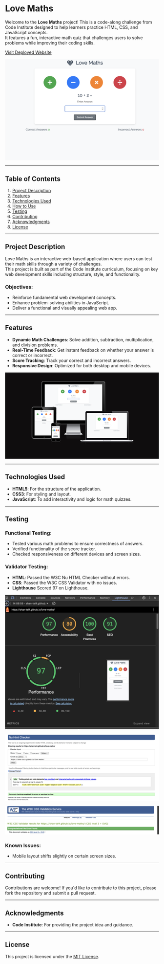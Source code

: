 # Love Maths

Welcome to the **Love Maths** project! This is a code-along challenge from Code Institute designed to help learners practice HTML, CSS, and JavaScript concepts.  
It features a fun, interactive math quiz that challenges users to solve problems while improving their coding skills.

[Visit Deployed Website](https://shan-tel4.github.io/love-maths/)


![Love Maths](https://github.com/shan-tel4/love-maths/blob/main/assets/images/Home%20page.png?raw=true)

---

## Table of Contents

1. [Project Description](#project-description)
2. [Features](#features)
3. [Technologies Used](#technologies-used)
4. [How to Use](#how-to-use)
5. [Testing](#testing)
6. [Contributing](#contributing)
7. [Acknowledgments](#acknowledgments)
8. [License](#license)

---

## Project Description

Love Maths is an interactive web-based application where users can test their math skills through a variety of challenges.  
This project is built as part of the Code Institute curriculum, focusing on key web development skills including structure, style, and functionality.

### Objectives:

- Reinforce fundamental web development concepts.
- Enhance problem-solving abilities in JavaScript.
- Deliver a functional and visually appealing web app.


---

## Features

- **Dynamic Math Challenges**: Solve addition, subtraction, multiplication, and division problems.  
- **Real-Time Feedback**: Get instant feedback on whether your answer is correct or incorrect.  
- **Score Tracking**: Track your correct and incorrect answers.  
- **Responsive Design**: Optimized for both desktop and mobile devices.  

![Responsive Design](https://github.com/shan-tel4/love-maths/blob/main/assets/images/responsive.png?raw=true)

---

## Technologies Used

- **HTML5**: For the structure of the application.  
- **CSS3**: For styling and layout.  
- **JavaScript**: To add interactivity and logic for math quizzes.  

---

## Testing

### Functional Testing:

- Tested various math problems to ensure correctness of answers.
- Verified functionality of the score tracker.
- Checked responsiveness on different devices and screen sizes.

### Validator Testing:

- **HTML**: Passed the W3C Nu HTML Checker without errors.  
- **CSS**: Passed the W3C CSS Validator with no issues.
- **Lighthouse** Scored 97 on Lighthouse.

![Lighthouse Report](https://github.com/shan-tel4/love-maths/blob/main/assets/images/Light%20house.png?raw=true)

![HTML](https://github.com/shan-tel4/love-maths/blob/main/assets/images/HTML.png?raw=true)

![CSS](https://github.com/shan-tel4/love-maths/blob/main/assets/images/CSS.png?raw=true)



### Known Issues:

- Mobile layout shifts slightly on certain screen sizes.

---

## Contributing

Contributions are welcome! If you'd like to contribute to this project, please fork the repository and submit a pull request.

---

## Acknowledgments

- **Code Institute**: For providing the project idea and guidance.

---

## License

This project is licensed under the [MIT License](LICENSE).

